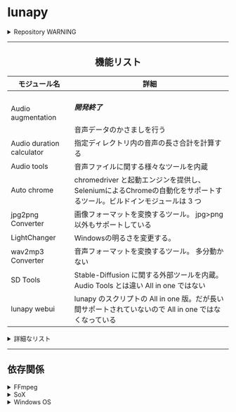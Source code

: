 # lunapy

<details> <summary> Repository WARNING </summary>
Do not use modules that were previously committed in this repositories and have now been removed.
They have been deemed problematic for distribution.
I will not be liable for any and all damages caused by their use by third parties.

If you know of any existing ones that you deem problematic for distribution, please contact me.

/

このリポシトリで過去にコミットされていて、現在削除されているモジュールは使用しないでください。
それらは配布するには問題があると判断したものです。
それらを第三者が使用することによって生じた全ての損害に対して私は一切の責任を負いません。

現存しているもので配布には問題があると判断されるものがある場合、連絡してください。

Provide / Translated by. ChatGPT
</details>


-----------

<h2> <center> 機能リスト </center></h2>

| モジュール名 | 詳細 |
| --- | --- |
| Audio augmentation | <h5> 開発終了 </h5> 音声データのかさましを行う | v1.0.2 |
| Audio duration calculator | 指定ディレクトリ内の音声の長さ合計を計算する | v1.0pre3 |
| Audio tools | 音声ファイルに関する様々なツールを内蔵 | - |
| Auto chrome | chromedriver と起動エンジンを提供し、 SeleniumによるChromeの自動化をサポートするツール。ビルドインモジュールは 3 つ | v1-selenium4 |
| jpg2png Converter | 画像フォーマットを変換するツール。 jpg>png 以外もサポートしている | v1.1.1 |
| LightChanger | Windowsの明るさを変更する。 | v1.1 |
| wav2mp3 Converter | 音声フォーマットを変換するツール。 多分動かない | v1.1.0 |
| SD Tools | Stable-Diffusion に関する外部ツールを内蔵。 Audio Tools とは違い All in one ではない | - |
| lunapy webui | lunapy のスクリプトの All in one 版。だが長い間サポートされていないので All in one ではなくなっている | v724.1.0pre3 |

<details> <summary> 詳細なリスト </summary>

| モジュール名 | 最新ver | 最新更新日 | 関数モードの有無 | WebUIの有無 | サポートの有無 | 開発中か | ライセンス |
| --- | --- | --- | --- | --- | --- | --- | --- |
| COMING SOON |


</details> 

---

## 依存関係

<details><summary> FFmpeg </summary>
<a href="https://ffmpeg.org"> <center> 公式サイト (ffmpeg.org) </center> </a>
<a href="https://www.gyan.dev/ffmpeg/builds/ffmpeg-git-full.7z"> <h3> <center>  >> ダウンロード (win-7.0-full) <<  </center> </h3> </a>
<br />
<a><h4>必要とするモジュール</h4></a>

| モジュール名 | 要求バージョン (テスト済み) |
| --- | --- |
| Audio Augmentation | full-7.0+ |
| Audio-lengh calculator | full-7.0+ |
| Audio properties Auto generator | full-7.0+ |
| Audio tools | full-7.0+ |
| mp3 to wav Converter | full-7.0+ |
| lunapy webui | full-7.0+ |


</details>

<details><summary> SoX </summary>
<a href="https://sox.sourceforge.net"> <center> 公式サイト (sourceforge) </center> </a>
<a href="https://sourceforge.net/projects/sox/files/latest/download"> <h3> <center> >> ダウンロード (sourceforge) << </center></h3></a>
<br />
<a><h4>必要とするモジュール</h4></a>

| モジュール名 | 要求バージョン (テスト済み) |
| --- | --- |
| Audio Augmentation | 14.4.2-win32+ |


</details>

<details><summary> Windows OS </summary>
<a href="https://www.microsoft.com/ja-jp/software-download/windows10"> <center> 公式サイト (microsoft) </center></a>
<a href="https://www.microsoft.com/ja-jp/software-download/windows10ISO"> <h3> <center> >> ダウンロード << </center></h3></a>
<br />
<a><h4>必要とするモジュール</h4></a>

| モジュール名 | 要求バージョン (テスト済み) |
| --- | --- |
| Light Changer | win10-Pro (AMD64bit)+ |
| Auto chrome (Automatic Chromedriver installerのみ) | Chrome driverがサポートするすべてのwindows (64bit) なくても手動でインストールすることで実行可能 |


</details>

